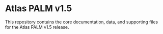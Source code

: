 # Atlas PALM v1.5

This repository contains the core documentation, data, and supporting files for the Atlas PALM v1.5 release.
